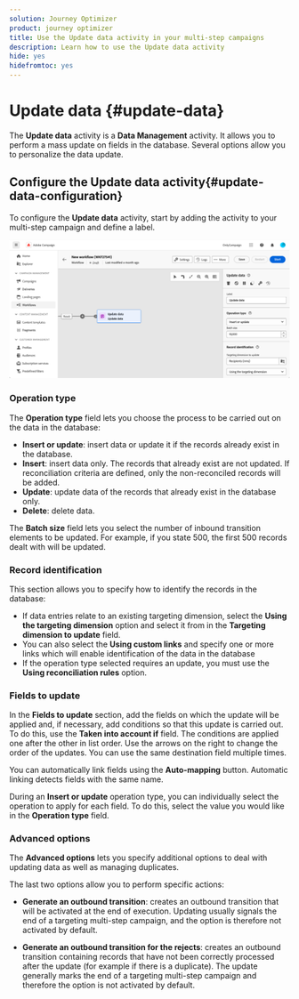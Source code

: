 ```yaml
---
solution: Journey Optimizer
product: journey optimizer
title: Use the Update data activity in your multi-step campaigns
description: Learn how to use the Update data activity
hide: yes
hidefromtoc: yes
---
```

# Update data {#update-data}

The **Update data** activity is a **Data Management** activity. It allows you to perform a mass update on fields in the database. Several options allow you to personalize the data update.

<!--
The **Operation type** field lets you choose the process to be carried out on the data in the database. Select the first option to add data or update (it if it has already been added). You can also only add data, only update data, or delete data. Select the **Update and merge collections** to select a primary record to link duplicates to, and delete those duplicates safely

Specify how to identify the records in the database: if data relate to an existing targeting dimension, select the **Using the targeting dimension** option and select the targeting dimension and fields to update. Otherwise, specify one or more custom links to identify the data in the database, or direct use of reconciliation keys.

Select the fields to update and reconciliation settings. You can use the **Auto-mapping** option to automatically identify the fields to be updated.

The **Advanced options** section let you specify additional settings to manage data and duplicates.

Toggle the **Generate an outbound transition** option to add an outbound transition that will be activated at the end of the execution of the **Update data** activity. The update generally marks the end of a targeting workflow and therefore the option is not activated by default.

Toggle the **Generate an outbound transition for rejects** option to add an outbound transition containing records that have not been correctly processed after the update (for example if there is a duplicate). The update generally marks the end of a targeting workflow and therefore the option is not activated by default.
-->

## Configure the Update data activity{#update-data-configuration}

To configure the **Update data** activity, start by adding the activity to your multi-step campaign and define a label.

![](../assets/workflow-update-data.png)

### Operation type

The **Operation type** field lets you choose the process to be carried out on the data in the database:

* **Insert or update**: insert data or update it if the records already exist in the database.
* **Insert**: insert data only. The records that already exist are not updated. If reconciliation criteria are defined, only the non-reconciled records will be added.
* **Update**: update data of the records that already exist in the database only.
* **Delete**: delete data.

The **Batch size** field lets you select the number of inbound transition elements to be updated. For example, if you state 500, the first 500 records dealt with will be updated.

### Record identification

This section allows you to specify how to identify the records in the database:

* If data entries relate to an existing targeting dimension, select the **Using the targeting dimension** option and select it from in the **Targeting dimension to update** field.
* You can also select the **Using custom links** and specify one or more links which will enable identification of the data in the database 
* If the operation type selected requires an update, you must use the **Using reconciliation rules** option.

### Fields to update

In the **Fields to update** section, add the fields on which the update will be applied and, if necessary, add conditions so that this update is carried out. To do this, use the **Taken into account if** field. The conditions are applied one after the other in list order. Use the arrows on the right to change the order of the updates. You can use the same destination field multiple times.

You can automatically link fields using the **Auto-mapping** button. Automatic linking detects fields with the same name.

During an **Insert or update** operation type, you can individually select the operation to apply for each field. To do this, select the value you would like in the **Operation type** field.

### Advanced options

The **Advanced options** lets you specify additional options to deal with updating data as well as managing duplicates.

<!--
* **Disable automatic key management**
* **Disable audit**
* **Empty the destination value if the source value is empty**
* **Update all columns with matching names**
* **Ignore records which concern the same target**: only the first in the list of expressions will be considered
-->

The last two options allow you to perform specific actions:

* **Generate an outbound transition**: creates an outbound transition that will be activated at the end of execution. Updating usually signals the end of a targeting multi-step campaign, and the option is therefore not activated by default.

* **Generate an outbound transition for the rejects**: creates an outbound transition containing records that have not been correctly processed after the update (for example if there is a duplicate). The update generally marks the end of a targeting multi-step campaign and therefore the option is not activated by default.
